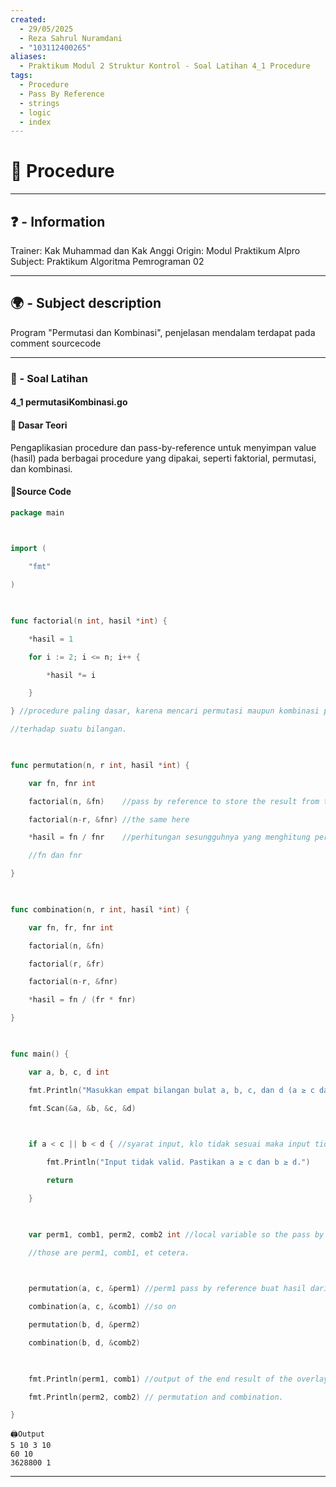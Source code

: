 ```yaml
---
created:
  - 29/05/2025
  - Reza Sahrul Nuramdani
  - "103112400265"
aliases:
  - Praktikum Modul 2 Struktur Kontrol - Soal Latihan 4_1 Procedure
tags:
  - Procedure
  - Pass By Reference
  - strings
  - logic
  - index
---
```

# 📃 Procedure
---
## ❓ - Information
Trainer: Kak Muhammad dan Kak Anggi
Origin: Modul Praktikum Alpro
Subject: Praktikum Algoritma Pemrograman 02  

---
## 🌍 - Subject description
Program "Permutasi dan Kombinasi", penjelasan mendalam terdapat pada comment sourcecode

--- 
### 🎯 - Soal Latihan
#### 4_1 permutasiKombinasi.go

#### 📝 Dasar Teori
Pengaplikasian procedure dan pass-by-reference untuk menyimpan value (hasil) pada berbagai procedure yang dipakai, seperti faktorial, permutasi, dan kombinasi.

#### 📝Source Code
```go
package main

  

import (

    "fmt"

)

  

func factorial(n int, hasil *int) {

    *hasil = 1

    for i := 2; i <= n; i++ {

        *hasil *= i

    }

} //procedure paling dasar, karena mencari permutasi maupun kombinasi perlu untuk menhitung factorial

//terhadap suatu bilangan.

  

func permutation(n, r int, hasil *int) {

    var fn, fnr int

    factorial(n, &fn)    //pass by reference to store the result from the factorial procedure

    factorial(n-r, &fnr) //the same here

    *hasil = fn / fnr    //perhitungan sesungguhnya yang menghitung permutasi dari pass by reference (hasil)

    //fn dan fnr

}

  

func combination(n, r int, hasil *int) {

    var fn, fr, fnr int

    factorial(n, &fn)

    factorial(r, &fr)

    factorial(n-r, &fnr)

    *hasil = fn / (fr * fnr)

}

  

func main() {

    var a, b, c, d int

    fmt.Println("Masukkan empat bilangan bulat a, b, c, dan d (a ≥ c dan b ≥ d):")

    fmt.Scan(&a, &b, &c, &d)

  

    if a < c || b < d { //syarat input, klo tidak sesuai maka input tidak valid

        fmt.Println("Input tidak valid. Pastikan a ≥ c dan b ≥ d.")

        return

    }

  

    var perm1, comb1, perm2, comb2 int //local variable so the pass by reference which at first is empty

    //those are perm1, comb1, et cetera.

  

    permutation(a, c, &perm1) //perm1 pass by reference buat hasil dari procedure permutation

    combination(a, c, &comb1) //so on

    permutation(b, d, &perm2)

    combination(b, d, &comb2)

  

    fmt.Println(perm1, comb1) //output of the end result of the overlaying procedure to count

    fmt.Println(perm2, comb2) // permutation and combination.

}
```

	🖨️Output 
	5 10 3 10 
	60 10
	3628800 1
--- 